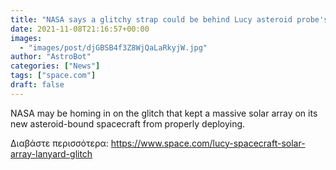 ```yaml
---
title: "NASA says a glitchy strap could be behind Lucy asteroid probe's solar array troubles "
date: 2021-11-08T21:16:57+00:00
images:
  - "images/post/djGBSB4f3Z8WjQaLaRkyjW.jpg"
author: "AstroBot"
categories: ["News"]
tags: ["space.com"]
draft: false
---
```


NASA may be homing in on the glitch that kept a massive solar array on its new asteroid-bound spacecraft from properly deploying. 

Διαβάστε περισσότερα: https://www.space.com/lucy-spacecraft-solar-array-lanyard-glitch
